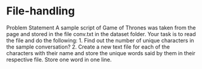 # File-handling
Problem Statement A sample script of Game of Thrones was taken from the page and stored in the file conv.txt in the dataset folder. Your task is to read the file and do the following: 1. Find out the number of unique characters in the sample conversation? 2. Create a new text file for each of the characters with their name and store the unique words said by them in their respective file. Store one word in one line.
